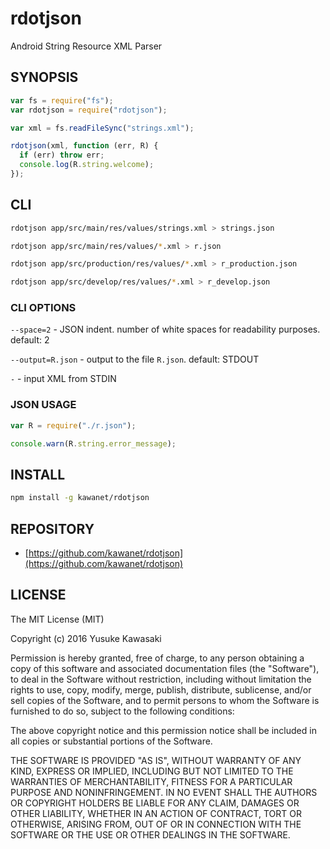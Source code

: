# rdotjson

Android String Resource XML Parser

## SYNOPSIS

```js
var fs = require("fs");
var rdotjson = require("rdotjson");

var xml = fs.readFileSync("strings.xml");

rdotjson(xml, function (err, R) {
  if (err) throw err;
  console.log(R.string.welcome);
});
```

## CLI

```sh
rdotjson app/src/main/res/values/strings.xml > strings.json

rdotjson app/src/main/res/values/*.xml > r.json

rdotjson app/src/production/res/values/*.xml > r_production.json

rdotjson app/src/develop/res/values/*.xml > r_develop.json
```

### CLI OPTIONS

`--space=2` - JSON indent. number of white spaces for readability purposes. default: 2

`--output=R.json` - output to the file `R.json`. default: STDOUT

`-` - input XML from STDIN

### JSON USAGE

```js
var R = require("./r.json");

console.warn(R.string.error_message);
```

## INSTALL

```sh
npm install -g kawanet/rdotjson
```

## REPOSITORY

- [https://github.com/kawanet/rdotjson](https://github.com/kawanet/rdotjson)

## LICENSE

The MIT License (MIT)

Copyright (c) 2016 Yusuke Kawasaki

Permission is hereby granted, free of charge, to any person obtaining a copy
of this software and associated documentation files (the "Software"), to deal
in the Software without restriction, including without limitation the rights
to use, copy, modify, merge, publish, distribute, sublicense, and/or sell
copies of the Software, and to permit persons to whom the Software is
furnished to do so, subject to the following conditions:

The above copyright notice and this permission notice shall be included in all
copies or substantial portions of the Software.

THE SOFTWARE IS PROVIDED "AS IS", WITHOUT WARRANTY OF ANY KIND, EXPRESS OR
IMPLIED, INCLUDING BUT NOT LIMITED TO THE WARRANTIES OF MERCHANTABILITY,
FITNESS FOR A PARTICULAR PURPOSE AND NONINFRINGEMENT. IN NO EVENT SHALL THE
AUTHORS OR COPYRIGHT HOLDERS BE LIABLE FOR ANY CLAIM, DAMAGES OR OTHER
LIABILITY, WHETHER IN AN ACTION OF CONTRACT, TORT OR OTHERWISE, ARISING FROM,
OUT OF OR IN CONNECTION WITH THE SOFTWARE OR THE USE OR OTHER DEALINGS IN THE
SOFTWARE.
